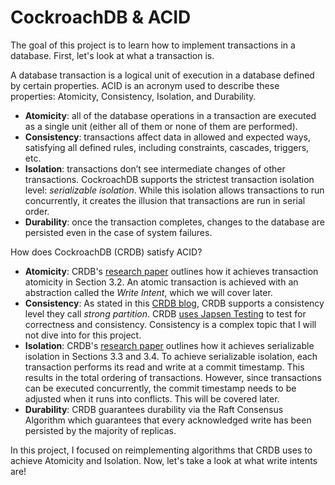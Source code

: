 # CockroachDB & ACID

The goal of this project is to learn how to implement transactions in a database. First, let's look at what a transaction is.

A database transaction is a logical unit of execution in a database defined by certain properties. ACID is an acronym used to describe these properties: Atomicity, Consistency, Isolation, and Durability. 

- **Atomicity**: all of the database operations in a transaction are executed as a single unit (either all of them or none of them are performed).
- **Consistency**: transactions affect data in allowed and expected ways, satisfying all defined rules, including constraints, cascades, triggers, etc.
- **Isolation**: transactions don’t see intermediate changes of other transactions. CockroachDB supports the strictest transaction isolation level: *serializable isolation*. While this isolation allows transactions to run concurrently, it creates the illusion that transactions are run in serial order.
- **Durability**: once the transaction completes, changes to the database are persisted even in the case of system failures.

How does CockroachDB (CRDB) satisfy ACID?

- **Atomicity**: CRDB's [research paper](https://www.cockroachlabs.com/guides/thank-you/?pdf=/pdf/cockroachdb-the-resilient-geo-distributed-sql-database-sigmod-2020.pdf) outlines how it achieves transaction atomicity in Section 3.2. An atomic transaction is achieved with an abstraction called the *Write Intent*, which we will cover later.
- **Consistency**: As stated in this [CRDB blog](https://www.cockroachlabs.com/blog/db-consistency-isolation-terminology/), CRDB supports a consistency level they call *strong partition*. CRDB [uses Japsen Testing](https://www.cockroachlabs.com/blog/cockroachdb-beta-passes-jepsen-testing/) to test for correctness and consistency. Consistency is a complex topic that I will not dive into for this project. 
- **Isolation**: CRDB's [research paper](https://www.cockroachlabs.com/guides/thank-you/?pdf=/pdf/cockroachdb-the-resilient-geo-distributed-sql-database-sigmod-2020.pdf) outlines how it achieves serializable isolation in Sections 3.3 and 3.4. To achieve serializable isolation, each transaction performs its read and write at a commit timestamp. This results in the total ordering of transactions. However, since transactions can be executed concurrently, the commit timestamp needs to be adjusted when it runs into conflicts. This will be covered later.
- **Durability**: CRDB guarantees durability via the Raft Consensus Algorithm which guarantees that every acknowledged write has been persisted by the majority of replicas.

In this project, I focused on reimplementing algorithms that CRDB uses to achieve Atomicity and Isolation. Now, let's take a look at what write intents are!

